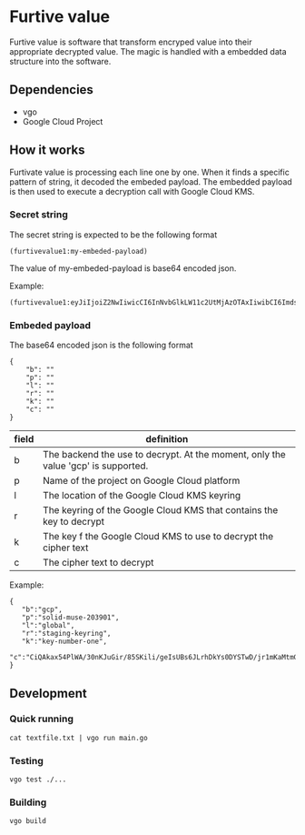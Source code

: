 # Furtive value

Furtive value is software that transform encryped value into their appropriate decrypted value.
The magic is handled with a embedded data structure into the software.

## Dependencies

* vgo
* Google Cloud Project

## How it works

Furtivate value is processing each line one by one.
When it finds a specific pattern of string, it decoded the embeded payload.
The embedded payload is then used to execute a decryption call with Google Cloud KMS.

### Secret string

The secret string is expected to be the following format

```
(furtivevalue1:my-embeded-payload)
```

The value of my-embeded-payload is base64 encoded json.

Example:

```
(furtivevalue1:eyJiIjoiZ2NwIiwicCI6InNvbGlkLW11c2UtMjAzOTAxIiwibCI6Imdsb2JhbCIsInIiOiJzdGFnaW5nLWtleXJpbmciLCJrIjoia2V5LW51bWJlci1vbmUiLCJjIjoiQ2lRQWtheDU0UGxXQS8zMG5LSnVHaXIvODVTS2lsaS9nZUlzVUJzNkpMcmhEa1lzMERZU1R3RC9qcjFtS2FNdG1HdFhpTVMzVzd2N3ZrUVBHYTVlbitLY3pQSGt5a2hocG9aRHFWYm4vWUNxalc2QWRsMThvbFpyVm9hRmtubWUzVzYzYWlWN2tYVCtveE5uYXpwZ0t4dmlhWGpMS0cwPSJ9)
```



### Embeded payload

The base64 encoded json is the following format

```
{
    "b": "" 
	"p": ""
	"l": ""
	"r": ""
	"k": ""
	"c": ""
}
```

field | definition
 ------------------|------------------
b | The backend the use to decrypt. At the moment, only the value 'gcp' is supported.
p | Name of the project on Google Cloud platform
l | The location of the Google Cloud KMS keyring
r | The keyring of the Google Cloud KMS that contains the key to decrypt
k | The key f the Google Cloud KMS to use to decrypt the cipher text
c | The cipher text to decrypt

Example:
```
{
   "b":"gcp",
   "p":"solid-muse-203901",
   "l":"global",
   "r":"staging-keyring",
   "k":"key-number-one",
   "c":"CiQAkax54PlWA/30nKJuGir/85SKili/geIsUBs6JLrhDkYs0DYSTwD/jr1mKaMtmGtXiMS3W7v7vkQPGa5en+KczPHkykhhpoZDqVbn/YCqjW6Adl18olZrVoaFknme3W63aiV7kXT+oxNnazpgKxviaXjLKG0="
}
```

## Development

### Quick running 

```
cat textfile.txt | vgo run main.go
```

### Testing

```
vgo test ./...
```

### Building

```
vgo build
```